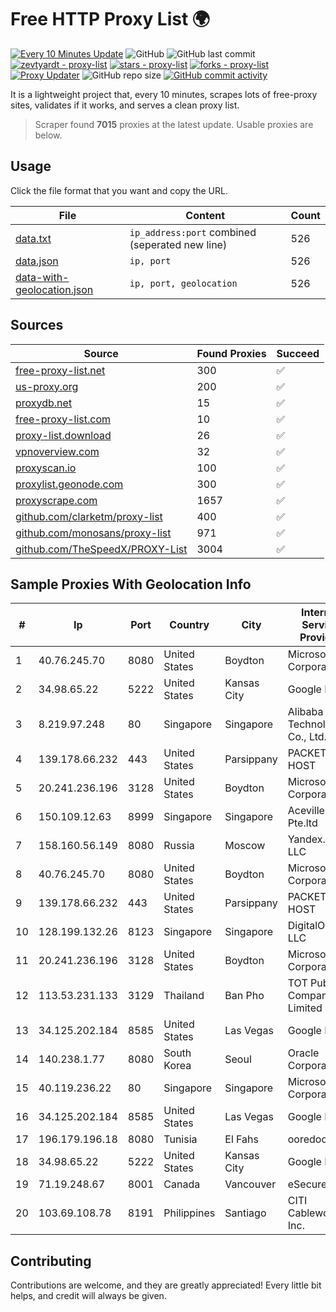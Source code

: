 
# Free HTTP Proxy List 🌍

[![Every 10 Minutes Update](https://github.com/mertguvencli/http-proxy-list/actions/workflows/main.yml/badge.svg?branch=main)](https://github.com/mertguvencli/http-proxy-list/actions/workflows/main.yml)
![GitHub](https://img.shields.io/github/license/mertguvencli/http-proxy-list)
![GitHub last commit](https://img.shields.io/github/last-commit/mertguvencli/http-proxy-list)
[![zevtyardt - proxy-list](https://img.shields.io/static/v1?label=zevtyardt&message=proxy-list&color=blue&logo=github)](https://github.com/zevtyardt/proxy-list "Go to GitHub repo")
[![stars - proxy-list](https://img.shields.io/github/stars/zevtyardt/proxy-list?style=social)](https://github.com/zevtyardt/proxy-list)
[![forks - proxy-list](https://img.shields.io/github/forks/zevtyardt/proxy-list?style=social)](https://github.com/zevtyardt/proxy-list)
[![Proxy Updater](https://github.com/zevtyardt/proxy-list/workflows/Proxy%20Updater/badge.svg)](https://github.com/zevtyardt/proxy-list/actions?query=workflow:"Proxy+Updater")
![GitHub repo size](https://img.shields.io/github/repo-size/zevtyardt/proxy-list)
[![GitHub commit activity](https://img.shields.io/github/commit-activity/m/zevtyardt/proxy-list?logo=commits)](https://github.com/zevtyardt/proxy-list/commits/main)

It is a lightweight project that, every 10 minutes, scrapes lots of free-proxy sites, validates if it works, and serves a clean proxy list.

> Scraper found **7015** proxies at the latest update. Usable proxies are below.

## Usage

Click the file format that you want and copy the URL.

|File|Content|Count|
|----|-------|-----|
|[data.txt](https://raw.githubusercontent.com/mertguvencli/http-proxy-list/main/proxy-list/data.txt)|`ip_address:port` combined (seperated new line)|526|
|[data.json](https://raw.githubusercontent.com/mertguvencli/http-proxy-list/main/proxy-list/data.json)|`ip, port`|526|
|[data-with-geolocation.json](https://raw.githubusercontent.com/mertguvencli/http-proxy-list/main/proxy-list/data-with-geolocation.json)|`ip, port, geolocation`|526|

## Sources

|Source|Found Proxies|Succeed|
|------|-------------|-------|
|[free-proxy-list.net](https://free-proxy-list.net)|300|✅|
|[us-proxy.org](https://www.us-proxy.org)|200|✅|
|[proxydb.net](http://proxydb.net)|15|✅|
|[free-proxy-list.com](https://free-proxy-list.com/?page=&port=&type%5B%5D=http&type%5B%5D=https&up_time=0&search=Search)|10|✅|
|[proxy-list.download](https://www.proxy-list.download/HTTP)|26|✅|
|[vpnoverview.com](https://vpnoverview.com/privacy/anonymous-browsing/free-proxy-servers)|32|✅|
|[proxyscan.io](https://www.proxyscan.io)|100|✅|
|[proxylist.geonode.com](https://proxylist.geonode.com/api/proxy-list?limit=300&page=1&sort_by=lastChecked&sort_type=desc&protocols=http,https)|300|✅|
|[proxyscrape.com](https://api.proxyscrape.com/v2/?request=displayproxies&protocol=http&timeout=10000&country=all&ssl=all&anonymity=all)|1657|✅|
|[github.com/clarketm/proxy-list](https://raw.githubusercontent.com/clarketm/proxy-list/master/proxy-list-raw.txt)|400|✅|
|[github.com/monosans/proxy-list](https://raw.githubusercontent.com/monosans/proxy-list/main/proxies/http.txt)|971|✅|
|[github.com/TheSpeedX/PROXY-List](https://raw.githubusercontent.com/TheSpeedX/PROXY-List/master/http.txt)|3004|✅|


## Sample Proxies With Geolocation Info

|#|Ip|Port|Country|City|Internet Service Provider|
|-|--|----|-------|----|-------------------------|
|1|40.76.245.70|8080|United States|Boydton|Microsoft Corporation|
|2|34.98.65.22|5222|United States|Kansas City|Google LLC|
|3|8.219.97.248|80|Singapore|Singapore|Alibaba (US) Technology Co., Ltd.|
|4|139.178.66.232|443|United States|Parsippany|PACKET-HOST|
|5|20.241.236.196|3128|United States|Boydton|Microsoft Corporation|
|6|150.109.12.63|8999|Singapore|Singapore|Aceville Pte.ltd|
|7|158.160.56.149|8080|Russia|Moscow|Yandex.Cloud LLC|
|8|40.76.245.70|8080|United States|Boydton|Microsoft Corporation|
|9|139.178.66.232|443|United States|Parsippany|PACKET-HOST|
|10|128.199.132.26|8123|Singapore|Singapore|DigitalOcean, LLC|
|11|20.241.236.196|3128|United States|Boydton|Microsoft Corporation|
|12|113.53.231.133|3129|Thailand|Ban Pho|TOT Public Company Limited|
|13|34.125.202.184|8585|United States|Las Vegas|Google LLC|
|14|140.238.1.77|8080|South Korea|Seoul|Oracle Corporation|
|15|40.119.236.22|80|Singapore|Singapore|Microsoft Corporation|
|16|34.125.202.184|8585|United States|Las Vegas|Google LLC|
|17|196.179.196.18|8080|Tunisia|El Fahs|ooredoo TN|
|18|34.98.65.22|5222|United States|Kansas City|Google LLC|
|19|71.19.248.67|8001|Canada|Vancouver|eSecureData|
|20|103.69.108.78|8191|Philippines|Santiago|CITI Cableworld Inc.|



## Contributing

Contributions are welcome, and they are greatly appreciated! Every
little bit helps, and credit will always be given.

